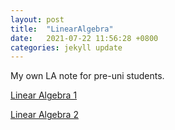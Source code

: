 ```yaml
---
layout: post
title:  "LinearAlgebra"
date:   2021-07-22 11:56:28 +0800
categories: jekyll update
---
```


My own LA note for pre-uni students.

[Linear Algebra 1](https://github.com/racksa/myLA/blob/main/linearAlgebra1.pdf)

[Linear Algebra 2](https://github.com/racksa/myLA/blob/main/linearAlgebra2.pdf)
